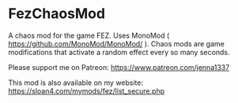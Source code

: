 # FezChaosMod
A chaos mod for the game FEZ. Uses MonoMod ( https://github.com/MonoMod/MonoMod/ ).
Chaos mods are game modifications that activate a random effect every so many seconds. 


Please support me on Patreon: https://www.patreon.com/jenna1337 

This mod is also available on my website: https://sloan4.com/mymods/fez/list_secure.php


